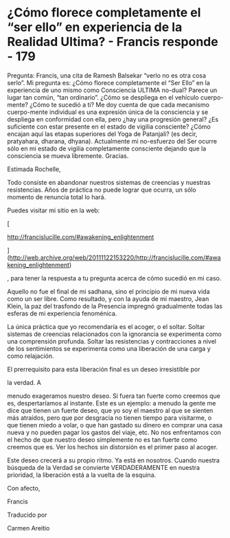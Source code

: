 # ¿Cómo florece completamente el “ser ello” en experiencia de la Realidad Ultima? - Francis responde - 179

Pregunta: Francis, una cita de Ramesh Balsekar “verlo no es otra cosa serlo”. Mi pregunta es: ¿Cómo florece completamente el “Ser Ello” en la experiencia de uno mismo como Consciencia ULTIMA no-dual? Parece un lugar tan común, “tan ordinario”. ¿Cómo se despliega en el vehículo cuerpo-mente? ¿Cómo te sucedió a ti? Me doy cuenta de que cada mecanismo cuerpo-mente individual es una expresión única de la consciencia y se despliega en conformidad con ella, pero ¿hay una progresión general? ¿Es suficiente con estar presente en el estado de vigilia consciente? ¿Cómo encajan aquí las etapas superiores del Yoga de Patanjali? (es decir, pratyahara, dharana, dhyana). Actualmente mi no-esfuerzo del Ser ocurre sólo en mi estado de vigilia completamente consciente dejando que la consciencia se mueva libremente. Gracias.

Estimada Rochelle, 

Todo consiste en abandonar nuestros sistemas de creencias y nuestras resistencias. Años de práctica no puede lograr que ocurra, un sólo momento de renuncia total lo hará.

Puedes visitar mi sitio en la web: 

[

http://francislucille.com/#awakening_enlightenment

](http://web.archive.org/web/20111122153220/http://francislucille.com/#awakening_enlightenment)

, para tener la respuesta a tu pregunta acerca de cómo sucedió en mi caso.

Aquello no fue el final de mi sadhana, sino el principio de mi nueva vida como un ser libre. Como resultado, y con la ayuda de mi maestro, Jean Klein, la paz del trasfondo de la Presencia impregnó gradualmente todas las esferas de mi experiencia fenoménica.

La única práctica que yo recomendaría es el acoger, o el soltar. Soltar sistemas de creencias relacionados con la ignorancia se experimenta como una comprensión profunda. Soltar las resistencias y contracciones a nivel de los sentimientos se experimenta como una liberación de una carga y como relajación.

El prerrequisito para esta liberación final es un deseo irresistible por 

la verdad. A

menudo exageramos nuestro deseo. Si fuera tan fuerte como creemos que es, despertaríamos al instante. Este es un ejemplo: a menudo la gente me dice que tienen un fuerte deseo, que yo soy el maestro al que se sienten más atraídos, pero que por desgracia no tienen tiempo para visitarme, o que tienen miedo a volar, o que han gastado su dinero en comprar una casa nueva y no pueden pagar los gastos del viaje, etc. No nos enfrentamos con el hecho de que nuestro deseo simplemente no es tan fuerte como creemos que es. Ver los hechos sin distorsión es el primer paso al acoger. 

Este deseo crecerá a su propio ritmo. Ya está en nosotros. Cuando nuestra búsqueda de la Verdad se convierte VERDADERAMENTE en nuestra prioridad, la liberación está a la vuelta de la esquina.

Con afecto, 

Francis

Traducido por 

Carmen Areitio

